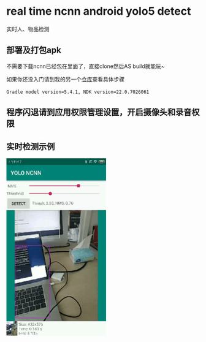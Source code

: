 # real time ncnn android yolo5 detect
实时人、物品检测


## 部署及打包apk

不需要下载ncnn已经包在里面了，直接clone然后AS build就能玩~

如果你还没入门请到我的另一个[仓库](https://github.com/binzhouchn/ncnn-android-yolov5)查看具体步骤

`Gradle model version=5.4.1, NDK version=22.0.7026061`


## 程序闪退请到应用权限管理设置，开启摄像头和录音权限


## 实时检测示例

<img src="screenshot_yolov5.gif" width="260">
